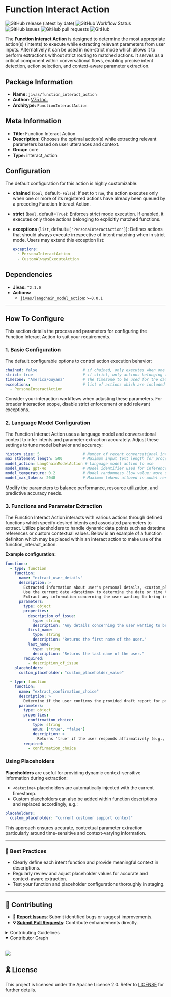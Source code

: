 # Function Interact Action

![GitHub release (latest by date)](https://img.shields.io/github/v/release/TrueSelph/function_interact_action)
![GitHub Workflow Status](https://img.shields.io/github/actions/workflow/status/TrueSelph/function_interact_action/test-function_interact_action.yaml)
![GitHub issues](https://img.shields.io/github/issues/TrueSelph/function_interact_action)
![GitHub pull requests](https://img.shields.io/github/issues-pr/TrueSelph/function_interact_action)
![GitHub](https://img.shields.io/github/license/TrueSelph/function_interact_action)

The **Function Interact Action** is designed to determine the most appropriate action(s) (intents) to execute while extracting relevant parameters from user inputs. Alternatively it can be used in non-strict mode which allows it to perform extractions without strict routing to matched actions. It serves as a critical component within conversational flows, enabling precise intent detection, action selection, and context-aware parameter extraction.

## Package Information

- **Name:** `jivas/function_interact_action`
- **Author:** [V75 Inc.](https://v75inc.com/)
- **Architype:** `FunctionInteractAction`

## Meta Information

- **Title:** Function Interact Action
- **Description:** Chooses the optimal action(s) while extracting relevant parameters based on user utterances and context.
- **Group:** core
- **Type:** interact_action

## Configuration

The default configuration for this action is highly customizable:

- **chained** (`bool`, default=`False`):
  If set to `true`, the action executes only when one or more of its registered actions have already been queued by a preceding Function Interact Action.

- **strict** (`bool`, default=`True`):
  Enforces strict mode execution. If enabled, it executes only those actions belonging to explicitly matched functions.

- **exceptions** (`list`, default=`['PersonaInteractAction']`):
  Defines actions that should always execute irrespective of intent matching when in strict mode. Users may extend this exception list:
  ```yaml
  exceptions:
    - PersonaInteractAction
    - CustomAlwaysExecuteAction
  ```

## Dependencies

- **Jivas:** `^2.1.0`
- **Actions:**
  - [`jivas/langchain_model_action`](https://github.com/jivas/langchain_model_action): `>=0.0.1`

---

## How To Configure

This section details the process and parameters for configuring the Function Interact Action to suit your requirements.

### 1. Basic Configuration

The default configurable options to control action execution behavior:

```yaml
chained: false                    # if chained, only executes when one of its actions added by the Function Interact Action is queued.
strict: true                      # if strict, only actions belonging to matched functions will be executed.
timezone: "America/Guyana"        # The timezone to be used for the datetime placeholder
exceptions:                       # list of actions which are included in intent, regardless
  - PersonaInteractAction
```

Consider your interaction workflows when adjusting these parameters. For broader interaction scope, disable strict enforcement or add relevant exceptions.

### 2. Language Model Configuration

The Function Interact Action uses a language model and conversational context to infer intents and parameter extraction accurately. Adjust these settings to tune model behavior and accuracy:

```yaml
history_size: 5                   # Number of recent conversational interactions considered
max_statement_length: 500         # Maximum input text length for processing
model_action: LangChainModelAction # Language model action to use
model_name: gpt-4o                # Model identifier used for inference
model_temperature: 0.2            # Model randomness (low value: more deterministic)
model_max_tokens: 2048            # Maximum tokens allowed in model responses
```

Modify the parameters to balance performance, resource utilization, and predictive accuracy needs.

### 3. Functions and Parameter Extraction

The Function Interact Action interacts with various actions through defined functions which specify desired intents and associated parameters to extract. Utilize placeholders to handle dynamic data points such as datetime references or custom contextual values. Below is an example of a function definiton which may be placed within an interact action to make use of the function_interact_action.

**Example configuration:**

```yaml
functions:
  - type: function
    function:
      name: "extract_user_details"
      description: >
        Extracted information about user's personal details, <custom_placeholder>, request for a specific service or scheduling preferences.
        Use the current date <datetime> to determine the date or time the user references.
        Extract any information concerning the user wanting to bring in a machine or vehicle.
      parameters:
        type: object
        properties:
          description_of_issue:
            type: string
            description: "Any details concerning the user wanting to bring in a machine or vehicle."
          first_name:
            type: string
            description: "Returns the first name of the user."
          last_name:
            type: string
            description: "Returns the last name of the user."
        required:
          - description_of_issue
    placeholders:
      custom_placeholder: "custom_placeholder_value"

  - type: function
    function:
      name: "extract_confirmation_choice"
      description: >
        Determine if the user confirms the provided draft report for posting or cancels. Handles affirmatives (e.g., 'yes', 'post it', 'send now', 'sure') and negatives (e.g., 'no', 'cancel', 'nevermind', 'nah').
      parameters:
        type: object
        properties:
          confirmation_choice:
            type: string
            enum: ["true", "false"]
            description: >
              Returns 'true' if the user responds affirmatively (e.g., 'yes', 'ok'). Returns 'false' for negatives (e.g., 'no', 'cancel', 'nah', 'nevermind').
        required:
          - confirmation_choice
```

### Using Placeholders

**Placeholders** are useful for providing dynamic context-sensitive information during extraction:

- `<datetime>` placeholders are automatically injected with the current timestamp.
- Custom placeholders can also be added within function descriptions and replaced accordingly, e.g.:

```yaml
placeholders:
  custom_placeholder: "current customer support context"
```

This approach ensures accurate, contextual parameter extraction particularly around time-sensitive and context-varying information.

---

### 🌟 Best Practices

- Clearly define each intent function and provide meaningful context in descriptions.
- Regularly review and adjust placeholder values for accurate and context-aware extraction.
- Test your function and placeholder configurations thoroughly in staging.

---

## 🔰 Contributing

- **🐛 [Report Issues](https://github.com/TrueSelph/function_interact_action/issues)**: Submit identified bugs or suggest improvements.
- **💡 [Submit Pull Requests](https://github.com/TrueSelph/function_interact_action/blob/main/CONTRIBUTING.md)**: Contribute enhancements directly.

<details closed>
<summary>Contributing Guidelines</summary>

1. **Fork the Repository**: Start by forking the project repository to your GitHub account.
2. **Clone Locally**: Clone the forked repository to your local machine using a git client.
   ```sh
   git clone https://github.com/TrueSelph/function_interact_action
   ```
3. **Create a New Branch**: Always work on a new branch, giving it a descriptive name.
   ```sh
   git checkout -b new-feature-x
   ```
4. **Make Your Changes**: Develop and test your changes locally.
5. **Commit Your Changes**: Commit with a clear message describing your updates.
   ```sh
   git commit -m 'Implemented new feature x.'
   ```
6. **Push to GitHub**: Push the changes to your forked repository.
   ```sh
   git push origin new-feature-x
   ```
7. **Submit a Pull Request**: Create a PR against the original project repository. Clearly describe the changes and their motivations.
8. **Review**: Once your PR is reviewed and approved, it will be merged into the main branch. Congratulations on your contribution!
</details>

<details open>
<summary>Contributor Graph</summary>
<br>
<p align="left">
    <a href="https://github.com/TrueSelph/function_interact_action/graphs/contributors">
        <img src="https://contrib.rocks/image?repo=TrueSelph/function_interact_action" />
   </a>
</p>
</details>

## 🎗 License

This project is licensed under the Apache License 2.0. Refer to [LICENSE](../LICENSE) for further details.